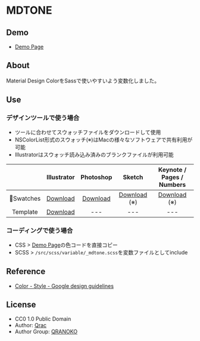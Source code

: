 # MDTONE

## Demo

- [Demo Page][link-demo]

## About

Material Design ColorをSassで使いやすいよう変数化しました。

## Use

### デザインツールで使う場合

- ツールに合わせてスウォッチファイルをダウンロードして使用
- NSColorList形式のスウォッチ(※)はMacの様々なソフトウェアで共有利用が可能
- Illustratorはスウォッチ読み込み済みのブランクファイルが利用可能

|     | Illustrator | Photoshop | Sketch | Keynote / Pages / Numbers |
|:---:|:---:|:---:|:---:|:---:|
| Swatches | [Download][link-dl-a1] | [Download][link-dl-a1] | [Download][link-dl-a2] (※) | [Download][link-dl-a2] (※) |
| Template | [Download][link-dl-b1] | --- | --- | --- |

### コーディングで使う場合

- CSS > [Demo Page][link-demo]の色コードを直接コピー
- SCSS > `/src/scss/variable/_mdtone.scss`を変数ファイルとしてinclude

## Reference

- [Color - Style - Google design guidelines](https://material.google.com/style/color.html#color-color-palette)

## License

- CC0 1.0 Public Domain
- Author: [Qrac][link-twitter]
- Author Group: [QRANOKO][link-qranoko]

[link-demo]:https://qrac.github.io/mdtone/
[link-dl-a1]:https://qrac.github.io/mdtone/dist/swatches-mdtone.ase
[link-dl-a2]:https://qrac.github.io/mdtone/dist/swatches-mdtone.clr
[link-dl-b1]:https://qrac.github.io/mdtone/dist/template-mdtone.ai
[link-twitter]:https://twitter.com/Qrac_JP
[link-qranoko]:https://qranoko.jp